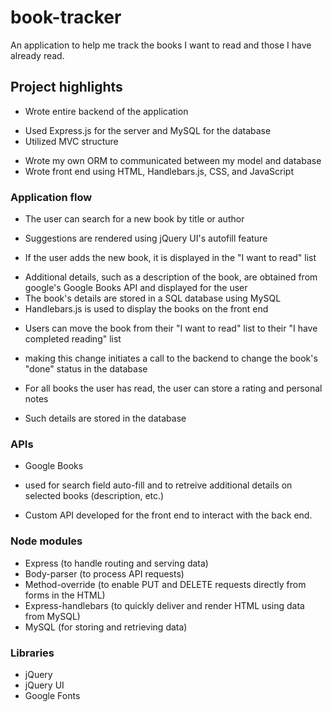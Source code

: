 # book-tracker
An application to help me track the books I want to read and those I have already read.

## Project highlights
+ Wrote entire backend of the application 
 * Used Express.js for the server and MySQL for the database
 * Utilized MVC structure
+ Wrote my own ORM to communicated between my model and database
+ Wrote front end using HTML, Handlebars.js, CSS, and JavaScript

### Application flow
+ The user can search for a new book by title or author
 * Suggestions are rendered using jQuery UI's autofill feature
+ If the user adds the new book, it is displayed in the "I want to read" list
 * Additional details, such as a description of the book, are obtained from google's Google Books API and displayed for the user
 * The book's details are stored in a SQL database using MySQL
 * Handlebars.js is used to display the books on the front end 
+ Users can move the book from their "I want to read" list to their "I have completed reading" list
 * making this change initiates a call to the backend to change the book's "done" status in the database 
+ For all books the user has read, the user can store a rating and personal notes
 * Such details are stored in the database

### APIs
+ Google Books
 * used for search field auto-fill and to retreive additional details on selected books (description, etc.)
+ Custom API developed for the front end to interact with the back end.

### Node modules 
+ Express (to handle routing and serving data)
+ Body-parser (to process API requests)
+ Method-override (to enable PUT and DELETE requests directly from forms in the HTML)
+ Express-handlebars (to quickly deliver and render HTML using data from MySQL)
+ MySQL (for storing and retrieving data)

### Libraries
+ jQuery
+ jQuery UI
+ Google Fonts 
